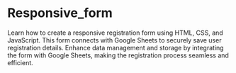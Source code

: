 # Responsive_form
Learn how to create a responsive registration form using HTML, CSS, and JavaScript. This form connects with Google Sheets to securely save user registration details. Enhance data management and storage by integrating the form with Google Sheets, making the registration process seamless and efficient.
